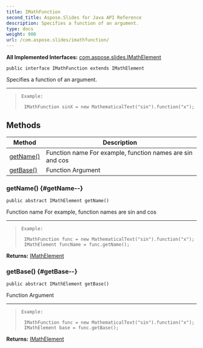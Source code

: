 ```yaml
---
title: IMathFunction
second_title: Aspose.Slides for Java API Reference
description: Specifies a function of an argument.
type: docs
weight: 900
url: /com.aspose.slides/imathfunction/
---
```

**All Implemented Interfaces:**
[com.aspose.slides.IMathElement](../../com.aspose.slides/imathelement)
```
public interface IMathFunction extends IMathElement
```

Specifies a function of an argument.

--------------------

> ```
> Example:
>  
>  IMathFunction sinX = new MathematicalText("sin").function("x");
> ```
## Methods

| Method | Description |
| --- | --- |
| [getName()](#getName--) | Function name For example, function names are sin and cos |
| [getBase()](#getBase--) | Function Argument |
### getName() {#getName--}
```
public abstract IMathElement getName()
```


Function name For example, function names are sin and cos

--------------------

> ```
> Example:
>  
>  IMathFunction func = new MathematicalText("sin").function("x");
>  IMathElement funcName = func.getName();
> ```

**Returns:**
[IMathElement](../../com.aspose.slides/imathelement)
### getBase() {#getBase--}
```
public abstract IMathElement getBase()
```


Function Argument

--------------------

> ```
> Example:
>  
>  IMathFunction func = new MathematicalText("sin").function("x");
>  IMathElement base = func.getBase();
> ```

**Returns:**
[IMathElement](../../com.aspose.slides/imathelement)
